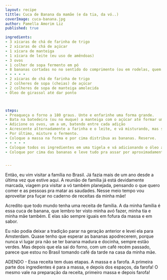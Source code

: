 ```yaml
---
layout: recipe
tittle: Cuca de Banana da mamãe (e da tia, da vó..)
coverImage: cuca-banana.jpg
author: Pamella Amorim Liz
published: true

ingredients:
- 3 xícaras de chá de farinha de trigo
- 2 xícaras de chá de açúcar
- 1 xícara de manteiga
- 1 xícara de leite (eu uso de amêndoas)
- 3 ovos
- 1 colher de sopa fermento em pó
- 8 bananas cortadas no no sentido do comprimento (ou em rodelas, quem vai comer é você!)
- - - - -
- 2 xícaras de chá de farinha de trigo
- 2 colheres de sopa (cheias) de açúcar
- 2 colheres de sopa de manteiga amolecida
- Óleo de girassol até dar ponto



steps:
- Preaqueça o forno a 180 graus. Unte e enfarinhe uma forma grande.
- Bata na batedeira (ou no muque) a manteiga com o açúcar até formar um creme fofo.
- Adicione os ovos, um a um, batendo entre cada adição
- Acrescente alternadamente a farinha e o leite, e vá misturando, mas sem bater demais para não formar glúten e não pesar a massa.
- Por último, misture o fermento.
- Coloque a massa na forma e por cima distribua as bananas. Reserve.
- - - - -
- Coloque todos os ingredientes em uma tigela e vá adicionando o óleo as poucos, misturando com a ponta dos dedos mesmo, até formar uma farofa.
- Coloque por cima das bananas e leve tudo pra assar por aproximadamente 50 minutos ou até dourar (o teste de enfiar o palito no bolo e ver se ele sai sequinho também ajuda!).


---
```


Então, eu vim visitar a família no Brasil. Já fazia mais de um ano desde a última vez que estive aqui. A reunião de família já está devidamente marcada, viagem pra visitar a vó também planejada, pensando o que quero comer e as pessoas pra matar as saudades. Nesse meio tempo vou aproveitar pra fuçar no caderno de receitas da minha mãe!

Acredito que todo mundo tenha uma receita de família. A da minha família é essa cuca de banana, que lembro ter visto minha avó fazer, minha tia e minha mãe também. E elas são sempre iguais em fofura da massa e em sabor.

Eu não podia deixar a tradição parar na geração anterior e levei ela para Amsterdam. Quase tenho que esperar as bananas apodrecerem, porque nunca vi lugar pra não se ter banana madura e docinha, sempre estão verdes. Mas depois que ela sai do forno, com um café recém passado, parece que estou no Brasil tomando café da tarde na casa da minha mãe.

ADENDO - Essa receita tem duas etapas. A massa e a farofa. A primeira parte dos ingredientes é para a massa, e depois dos espaços, da farofa! O mesmo vale na preparação da receita, primeiro massa e depois farofa!
